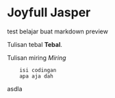 # Joyfull Jasper

test belajar buat markdown preview

Tulisan tebal **Tebal**.

Tulisan miring *Miring*

        isi codingan
        apa aja dah

asdla
